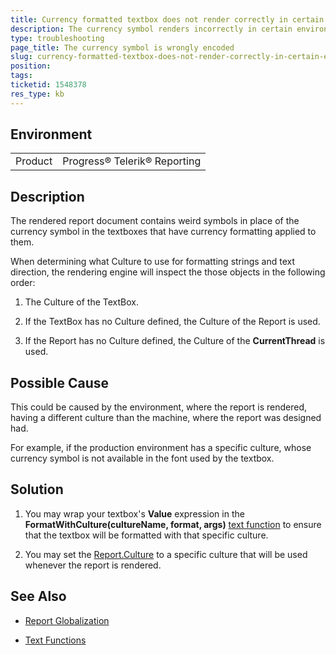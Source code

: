 ```yaml
---
title: Currency formatted textbox does not render correctly in certain environments
description: The currency symbol renders incorrectly in certain environments
type: troubleshooting
page_title: The currency symbol is wrongly encoded
slug: currency-formatted-textbox-does-not-render-correctly-in-certain-environments
position: 
tags: 
ticketid: 1548378
res_type: kb
---
```


## Environment
<table>
	<tbody>
		<tr>
			<td>Product</td>
			<td>Progress® Telerik® Reporting</td>
		</tr>
	</tbody>
</table>


## Description

The rendered report document contains weird symbols in place of the currency symbol in the textboxes that have currency formatting applied to them.

When determining what Culture to use for formatting strings and text direction, the rendering engine will inspect the those objects in the following order:

1. The Culture of the TextBox.

2. If the TextBox has no Culture defined, the Culture of the Report is used.

3. If the Report has no Culture defined, the Culture of the **CurrentThread** is used.


## Possible Cause

This could be caused by the environment, where the report is rendered, having a different culture than the machine, where the report was designed had.

For example, if the production environment has a specific culture, whose currency symbol is not available in the font used by the textbox.

## Solution

1. You may wrap your textbox's __Value__ expression in the __FormatWithCulture(cultureName, format, args)__ [text function](../designing-reports/connecting-to-data/expressions/expressions-reference/functions/text-functions) to ensure that the textbox will be formatted with that specific culture.

2. You may set the [Report.Culture](../api/Telerik.Reporting.Report.html#collapsible-Telerik_Reporting_Report_Culture) to a specific culture that will be used whenever the report is rendered.

## See Also

* [Report Globalization](../designing-reports/report-globalization)

* [Text Functions](../designing-reports/connecting-to-data/expressions/expressions-reference/functions/text-functions)
